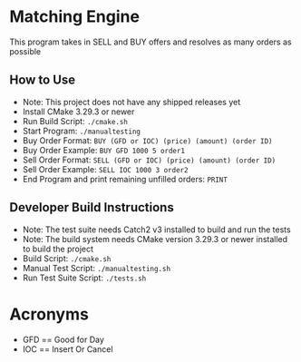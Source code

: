 # Matching  Engine
This program takes in SELL and BUY offers and resolves as many orders as possible

## How to Use
- Note: This project does not have any shipped releases yet
- Install CMake 3.29.3 or newer
- Run Build Script: ``` ./cmake.sh ```
- Start Program: ``` ./manualtesting ```
- Buy Order Format: ``` BUY (GFD or IOC) (price) (amount) (order ID) ```
- Buy Order Example: ``` BUY GFD 1000 5 order1 ```
- Sell Order Format: ``` SELL (GFD or IOC) (price) (amount) (order ID) ```
- Sell Order Example: ``` SELL IOC 1000 3 order2 ```
- End Program and print remaining unfilled orders: ``` PRINT ```

## Developer Build Instructions
- Note: The test suite needs Catch2 v3 installed to build and run the tests
- Note: The build system needs CMake version 3.29.3 or newer installed to build the project
- Build Script: ``` ./cmake.sh ```
- Manual Test Script: ``` ./manualtesting.sh ```
- Run Test Suite Script: ``` ./tests.sh ```

# Acronyms
- GFD == Good for Day
- IOC == Insert Or Cancel
